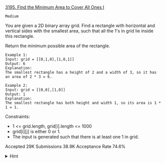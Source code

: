 [3195. Find the Minimum Area to Cover All Ones I](https://leetcode.com/problems/find-the-minimum-area-to-cover-all-ones-i/)

`Medium`

You are given a 2D binary array grid. Find a rectangle with horizontal and vertical sides with the smallest area, such that all the 1's in grid lie inside this rectangle.

Return the minimum possible area of the rectangle.

```
Example 1:
Input: grid = [[0,1,0],[1,0,1]]
Output: 6
Explanation:
The smallest rectangle has a height of 2 and a width of 3, so it has an area of 2 * 3 = 6.

Example 2:
Input: grid = [[0,0],[1,0]]
Output: 1
Explanation:
The smallest rectangle has both height and width 1, so its area is 1 * 1 = 1.
```

Constraints:

- 1 <= grid.length, grid[i].length <= 1000
- grid[i][j] is either 0 or 1.
- The input is generated such that there is at least one 1 in grid.

Accepted
29K
Submissions
38.9K
Acceptance Rate
74.6%

<details>
<summary>Hint</summary>

Find the minimum and maximum coordinates of a cell with a value of 1 in both directions.

</details>